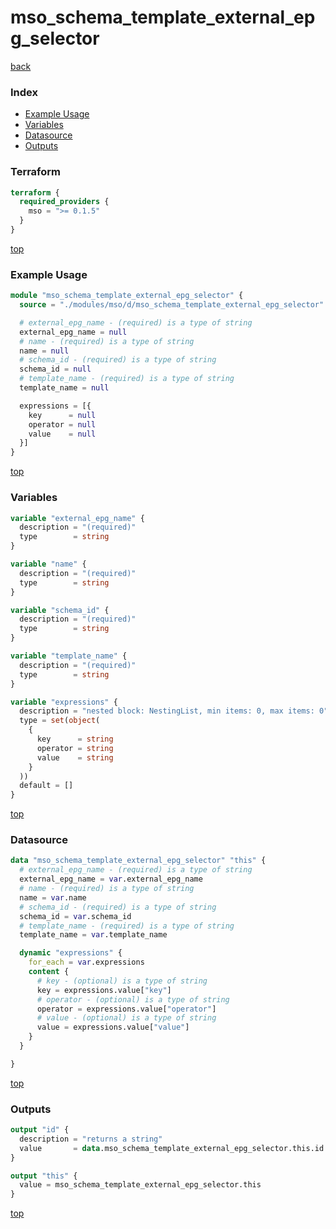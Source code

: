 # mso_schema_template_external_epg_selector

[back](../mso.md)

### Index

- [Example Usage](#example-usage)
- [Variables](#variables)
- [Datasource](#datasource)
- [Outputs](#outputs)

### Terraform

```terraform
terraform {
  required_providers {
    mso = ">= 0.1.5"
  }
}
```

[top](#index)

### Example Usage

```terraform
module "mso_schema_template_external_epg_selector" {
  source = "./modules/mso/d/mso_schema_template_external_epg_selector"

  # external_epg_name - (required) is a type of string
  external_epg_name = null
  # name - (required) is a type of string
  name = null
  # schema_id - (required) is a type of string
  schema_id = null
  # template_name - (required) is a type of string
  template_name = null

  expressions = [{
    key      = null
    operator = null
    value    = null
  }]
}
```

[top](#index)

### Variables

```terraform
variable "external_epg_name" {
  description = "(required)"
  type        = string
}

variable "name" {
  description = "(required)"
  type        = string
}

variable "schema_id" {
  description = "(required)"
  type        = string
}

variable "template_name" {
  description = "(required)"
  type        = string
}

variable "expressions" {
  description = "nested block: NestingList, min items: 0, max items: 0"
  type = set(object(
    {
      key      = string
      operator = string
      value    = string
    }
  ))
  default = []
}
```

[top](#index)

### Datasource

```terraform
data "mso_schema_template_external_epg_selector" "this" {
  # external_epg_name - (required) is a type of string
  external_epg_name = var.external_epg_name
  # name - (required) is a type of string
  name = var.name
  # schema_id - (required) is a type of string
  schema_id = var.schema_id
  # template_name - (required) is a type of string
  template_name = var.template_name

  dynamic "expressions" {
    for_each = var.expressions
    content {
      # key - (optional) is a type of string
      key = expressions.value["key"]
      # operator - (optional) is a type of string
      operator = expressions.value["operator"]
      # value - (optional) is a type of string
      value = expressions.value["value"]
    }
  }

}
```

[top](#index)

### Outputs

```terraform
output "id" {
  description = "returns a string"
  value       = data.mso_schema_template_external_epg_selector.this.id
}

output "this" {
  value = mso_schema_template_external_epg_selector.this
}
```

[top](#index)